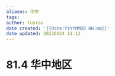```yaml
---
aliases: 华中
tags:
author: tusrau
date created: '{{date:YYYYMMDD HH:mm}}'
date updated: 20220224 11:13
---
```


# 81.4 华中地区
